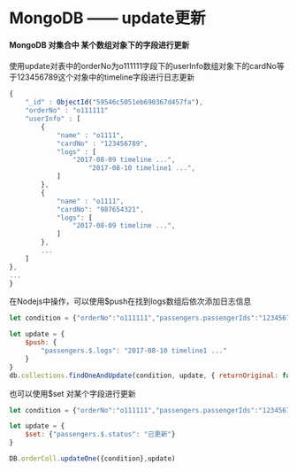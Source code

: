 # MongoDB —— update更新

#### MongoDB 对集合中 某个数组对象下的字段进行更新

使用update对表中的orderNo为o111111字段下的userInfo数组对象下的cardNo等于123456789这个对象中的timeline字段进行日志更新

```javascript
{
	"_id" : ObjectId("59546c5051eb690367d457fa"),
	"orderNo" : "o111111"
	"userInfo" : [
		{
			"name" : "o1111",
			"cardNo" : "123456789",
			"logs" : [
				"2017-08-09 timeline ...",
        			"2017-08-10 timeline1 ...",
			]
		},
		{
			"name" : "o1111",
			"cardNo": "987654321",
			"logs": [
				"2017-08-09 timeline ...",
			]
		},
		...
	]
},
...
}
```
在Nodejs中操作，可以使用$push在找到logs数组后依次添加日志信息
```javascript
let condition = {"orderNo":"o111111","passengers.passengerIds":"123456789"}

let update = {
	$push: {
		"passengers.$.logs": "2017-08-10 timeline1 ..."
	}
}
db.collections.findOneAndUpdate(condition, update, { returnOriginal: false })
```
也可以使用$set 对某个字段进行更新
```javascript
let condition = {"orderNo":"o111111","passengers.passengerIds":"123456789"}

let update = {
	$set: {"passengers.$.status": "已更新"}
}

DB.orderColl.updateOne({condition},update)
```
